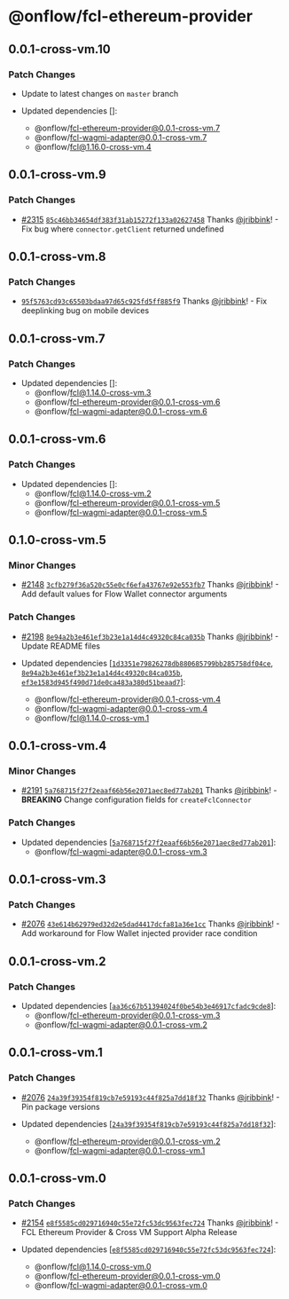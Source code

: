 # @onflow/fcl-ethereum-provider

## 0.0.1-cross-vm.10

### Patch Changes

- Update to latest changes on `master` branch

- Updated dependencies []:
  - @onflow/fcl-ethereum-provider@0.0.1-cross-vm.7
  - @onflow/fcl-wagmi-adapter@0.0.1-cross-vm.7
  - @onflow/fcl@1.16.0-cross-vm.4

## 0.0.1-cross-vm.9

### Patch Changes

- [#2315](https://github.com/onflow/fcl-js/pull/2315) [`85c46bb34654df383f31ab15272f133a02627458`](https://github.com/onflow/fcl-js/commit/85c46bb34654df383f31ab15272f133a02627458) Thanks [@jribbink](https://github.com/jribbink)! - Fix bug where `connector.getClient` returned undefined

## 0.0.1-cross-vm.8

### Patch Changes

- [`95f5763cd93c65503bdaa97d65c925fd5ff885f9`](https://github.com/onflow/fcl-js/commit/95f5763cd93c65503bdaa97d65c925fd5ff885f9) Thanks [@jribbink](https://github.com/jribbink)! - Fix deeplinking bug on mobile devices

## 0.0.1-cross-vm.7

### Patch Changes

- Updated dependencies []:
  - @onflow/fcl@1.14.0-cross-vm.3
  - @onflow/fcl-ethereum-provider@0.0.1-cross-vm.6
  - @onflow/fcl-wagmi-adapter@0.0.1-cross-vm.6

## 0.0.1-cross-vm.6

### Patch Changes

- Updated dependencies []:
  - @onflow/fcl@1.14.0-cross-vm.2
  - @onflow/fcl-ethereum-provider@0.0.1-cross-vm.5
  - @onflow/fcl-wagmi-adapter@0.0.1-cross-vm.5

## 0.1.0-cross-vm.5

### Minor Changes

- [#2148](https://github.com/onflow/fcl-js/pull/2148) [`3cfb279f36a520c55e0cf6efa43767e92e553fb7`](https://github.com/onflow/fcl-js/commit/3cfb279f36a520c55e0cf6efa43767e92e553fb7) Thanks [@jribbink](https://github.com/jribbink)! - Add default values for Flow Wallet connector arguments

### Patch Changes

- [#2198](https://github.com/onflow/fcl-js/pull/2198) [`8e94a2b3e461ef3b23e1a14d4c49320c84ca035b`](https://github.com/onflow/fcl-js/commit/8e94a2b3e461ef3b23e1a14d4c49320c84ca035b) Thanks [@jribbink](https://github.com/jribbink)! - Update README files

- Updated dependencies [[`1d3351e79826278db880685799bb285758df04ce`](https://github.com/onflow/fcl-js/commit/1d3351e79826278db880685799bb285758df04ce), [`8e94a2b3e461ef3b23e1a14d4c49320c84ca035b`](https://github.com/onflow/fcl-js/commit/8e94a2b3e461ef3b23e1a14d4c49320c84ca035b), [`ef3e1583d945f490d71de0ca483a380d51beaad7`](https://github.com/onflow/fcl-js/commit/ef3e1583d945f490d71de0ca483a380d51beaad7)]:
  - @onflow/fcl-ethereum-provider@0.0.1-cross-vm.4
  - @onflow/fcl-wagmi-adapter@0.0.1-cross-vm.4
  - @onflow/fcl@1.14.0-cross-vm.1

## 0.0.1-cross-vm.4

### Minor Changes

- [#2191](https://github.com/onflow/fcl-js/pull/2191) [`5a768715f27f2eaaf66b56e2071aec8ed77ab201`](https://github.com/onflow/fcl-js/commit/5a768715f27f2eaaf66b56e2071aec8ed77ab201) Thanks [@jribbink](https://github.com/jribbink)! - **BREAKING** Change configuration fields for `createFclConnector`

### Patch Changes

- Updated dependencies [[`5a768715f27f2eaaf66b56e2071aec8ed77ab201`](https://github.com/onflow/fcl-js/commit/5a768715f27f2eaaf66b56e2071aec8ed77ab201)]:
  - @onflow/fcl-wagmi-adapter@0.0.1-cross-vm.3

## 0.0.1-cross-vm.3

### Patch Changes

- [#2076](https://github.com/onflow/fcl-js/pull/2076) [`43e614b62979ed32d2e5dad4417dcfa81a36e1cc`](https://github.com/onflow/fcl-js/commit/43e614b62979ed32d2e5dad4417dcfa81a36e1cc) Thanks [@jribbink](https://github.com/jribbink)! - Add workaround for Flow Wallet injected provider race condition

## 0.0.1-cross-vm.2

### Patch Changes

- Updated dependencies [[`aa36c67b51394024f0be54b3e46917cfadc9cde8`](https://github.com/onflow/fcl-js/commit/aa36c67b51394024f0be54b3e46917cfadc9cde8)]:
  - @onflow/fcl-ethereum-provider@0.0.1-cross-vm.3
  - @onflow/fcl-wagmi-adapter@0.0.1-cross-vm.2

## 0.0.1-cross-vm.1

### Patch Changes

- [#2076](https://github.com/onflow/fcl-js/pull/2076) [`24a39f39354f819cb7e59193c44f825a7dd18f32`](https://github.com/onflow/fcl-js/commit/24a39f39354f819cb7e59193c44f825a7dd18f32) Thanks [@jribbink](https://github.com/jribbink)! - Pin package versions

- Updated dependencies [[`24a39f39354f819cb7e59193c44f825a7dd18f32`](https://github.com/onflow/fcl-js/commit/24a39f39354f819cb7e59193c44f825a7dd18f32)]:
  - @onflow/fcl-ethereum-provider@0.0.1-cross-vm.2
  - @onflow/fcl-wagmi-adapter@0.0.1-cross-vm.1

## 0.0.1-cross-vm.0

### Patch Changes

- [#2154](https://github.com/onflow/fcl-js/pull/2154) [`e8f5585cd029716940c55e72fc53dc9563fec724`](https://github.com/onflow/fcl-js/commit/e8f5585cd029716940c55e72fc53dc9563fec724) Thanks [@jribbink](https://github.com/jribbink)! - FCL Ethereum Provider & Cross VM Support Alpha Release

- Updated dependencies [[`e8f5585cd029716940c55e72fc53dc9563fec724`](https://github.com/onflow/fcl-js/commit/e8f5585cd029716940c55e72fc53dc9563fec724)]:
  - @onflow/fcl@1.14.0-cross-vm.0
  - @onflow/fcl-ethereum-provider@0.0.1-cross-vm.0
  - @onflow/fcl-wagmi-adapter@0.0.1-cross-vm.0
